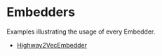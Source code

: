 # Embedders

Examples illustrating the usage of every Embedder.

- [Highway2VecEmbedder](highway2vec_embedder.ipynb)
